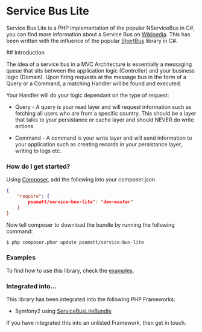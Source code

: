 # Service Bus Lite 

Service Bus Lite is a PHP implementation of the popular NServiceBus in C#, you can find more information about a Service Bus on [Wikipedia](http://en.wikipedia.org/wiki/Enterprise_service_bus). This has been written with the influence of the popular [ShortBus](https://github.com/mhinze/ShortBus) library in C#.

## Introduction

The idea of a service bus in a MVC Architecture is essentially a messaging queue that sits between the application logic (Controller) and your business logic (Domain). Upon firing requests at the message bus in the form of a Query or a Command, a matching Handler will be found and executed. 

Your Handler will do your logic dependant on the type of request:

* Query - A query is your read layer and will request information such as fetching all users who are from a specific country. This should be a layer that talks to your persistance or cache layer and should NEVER do write actions.

* Command - A command is your write layer and will send information to your application such as creating records in your persistance layer, writing to logs etc.

### How do I get started? 

Using [Composer](http://getcomposer.org/doc/00-intro.md), add the following into your composer.json

```json
{
    "require": {
        psamatt/service-bus-lite": "dev-master"
    }
}

```

Now tell composer to download the bundle by running the following command:

`$ php composer.phar update psamatt/service-bus-lite`

### Examples

To find how to use this library, check the [examples](https://github.com/psamatt/ServiceBusLite/tree/master/example).

### Integrated into...

This library has been integrated into the following PHP Frameworks:

- Symfony2 using [ServiceBusLiteBundle](https://github.com/psamatt/ServiceBusLiteBundle)

If you have integrated this into an unlisted Framework, then get in touch.
